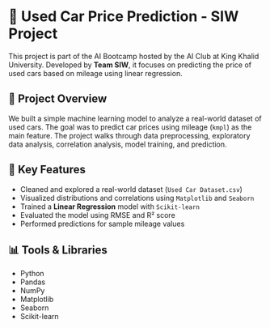 # 🚗 Used Car Price Prediction - SIW Project

This project is part of the AI Bootcamp hosted by the AI Club at King Khalid University. Developed by **Team SIW**, it focuses on predicting the price of used cars based on mileage using linear regression.

## 📌 Project Overview

We built a simple machine learning model to analyze a real-world dataset of used cars. The goal was to predict car prices using mileage (`kmpl`) as the main feature. The project walks through data preprocessing, exploratory data analysis, correlation analysis, model training, and prediction.

## 🧠 Key Features

- Cleaned and explored a real-world dataset (`Used Car Dataset.csv`)
- Visualized distributions and correlations using `Matplotlib` and `Seaborn`
- Trained a **Linear Regression** model with `Scikit-learn`
- Evaluated the model using RMSE and R² score
- Performed predictions for sample mileage values

## 📊 Tools & Libraries

- Python
- Pandas
- NumPy
- Matplotlib
- Seaborn
- Scikit-learn


